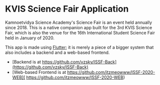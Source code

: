 # KVIS Science Fair Application

Kamnoetvidya Science Academy's Science Fair is an event held annually since 2018. This is a native companion app built for the 3rd KVIS Science Fair, which is also the venue for the 16th International Student Science Fair held in January of 2020.

This app is made using [Flutter](https://flutter.dev); it is merely a piece of a bigger system that also includes a backend and a web-based frontend.
- [Backend is at https://github.com/vzsky/ISSF-Back](https://github.com/vzsky/ISSF-Back)
- [Web-based Frontend is at https://github.com/itzmeowww/ISSF-2020-WEB]( https://github.com/itzmeowww/ISSF-2020-WEB)
